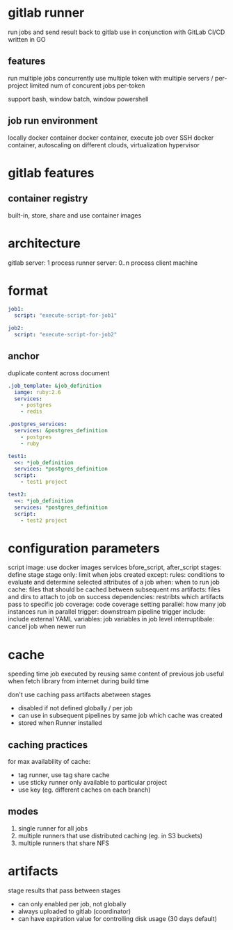 # gitlab runner
run jobs and send result back to gitlab
use in conjunction with GitLab CI/CD
written in GO

## features
run multiple jobs concurrently
use multiple token with multiple servers / per-project
limited num of concurent jobs per-token

support bash, window batch, window powershell


## job run environment
locally
docker container
docker container, execute job over SSH
docker container, autoscaling on different clouds, virtualization hypervisor

# gitlab features
## container registry
built-in, store, share and use container images

# architecture
gitlab server: 1 process
runner server: 0..n process
client machine

# format
```yml
job1:
  script: "execute-script-for-job1"

job2:
  script: "execute-script-for-job2"
```

## anchor
duplicate content across document
```yml
.job_template: &job_definition
  iamge: ruby:2.6
  services:
    - postgres
    - redis

.postgres_services:
  services: &postgres_definition
    - postgres
    - ruby

test1:
  <<: *job_definition
  services: *postgres_definition
  script:
    - test1 project

test2:
  <<: *job_definition
  services: *postgres_definition
  script:
    - test2 project

```



# configuration parameters
script
image: use docker images
services
bfore_script, after_script
stages: define stage
stage
only: limit when jobs created
except: 
rules: conditions to evaluate and determine selected attributes of a job
when: when to run job
cache: files that should be cached between subsequent rns
artifacts: files and dirs to attach to job on success
dependencies: restribts which artifacts pass to specific job
coverage: code coverage setting
parallel: how many job instances run in parallel
trigger: downstream pipeline trigger
include: include external YAML
variables: job variables in job level
interruptibale: cancel job when newer run

# cache
speeding time job executed by reusing same content of previous job
useful when fetch library from internet during build time

don't use caching pass artifacts abetween stages
  - disabled if not defined globally / per job
  - can use in subsequent pipelines by same job which cache was created
  - stored when Runner installed

## caching practices
for max availability of cache:
- tag runner, use tag share cache
- use sticky runner only available to particular project
- use key (eg. different caches on each branch)

## modes
1. single runner for all jobs
2. multiple runners that use distributed caching (eg. in S3 buckets)
3. multiple runners that share NFS

# artifacts
stage results that pass between stages
  - can only enabled per job, not globally
  - always uploaded to gitlab (coordinator)
  - can have expiration value for controlling disk usage (30 days default)


















